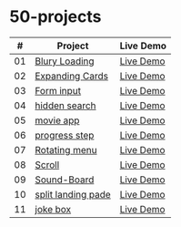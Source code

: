 # 50-projects
|  #  | Project                                                                                                                     | Live Demo                                                                         |
| :-: | --------------------------------------------------------------------------------------------------------------------------- | --------------------------------------------------------------------------------- |
| 01  | [Blury Loading](https://github.com/RutvikMori18/50-projects/tree/master/blury%20loading)                             | [Live Demo](https://605640ad96e97a90e93cc4d5--lucid-allen-4bd49b.netlify.app/)  
| 02  | [Expanding Cards](https://github.com/RutvikMori18/50-projects/tree/master/card%20expanding)                             | [Live Demo](https://vigorous-shockley-4b737b.netlify.app/)  
| 03  | [Form input](https://github.com/RutvikMori18/50-projects/tree/master/form%20input)                             | [Live Demo](https://forminput.netlify.app/) 
| 04  | [hidden search](https://github.com/RutvikMori18/50-projects/tree/master/hiddden%20search)                             | [Live Demo](https://lucid-allen.netlify.app/) 
| 05  | [movie app](https://github.com/RutvikMori18/50-projects/tree/master/movie%20app)                                        | [Live Demo](https://lucid-allen-4bd49b.netlify.app/)
| 06  | [progress step](https://github.com/RutvikMori18/50-projects/tree/master/progress%20step)                                        | [Live Demo](https://progresstep.netlify.app/)
| 07  | [Rotating menu](https://github.com/RutvikMori18/50-projects/tree/master/rotation%20menu%20empty)                                        | [Live Demo](https://rotatingmenu.netlify.app/)
| 08  | [Scroll](https://github.com/RutvikMori18/50-projects/tree/master/scroll)                                        | [Live Demo](https://scrollmenu.netlify.app/)
| 09  | [Sound-Board](https://github.com/RutvikMori18/50-projects/tree/master/sound%20board)                                        | [Live Demo](https://soundboardd.netlify.app/)
| 10  | [split landing pade](https://github.com/RutvikMori18/50-projects/tree/master/splite%20landing%20pade)                                        | [Live Demo](https://splitlsnding.netlify.app/)
| 11  | [joke box](https://github.com/RutvikMori18/50-projects/tree/master/jokes%20box)                                        | [Live Demo](https://joke-box.netlify.app/)
